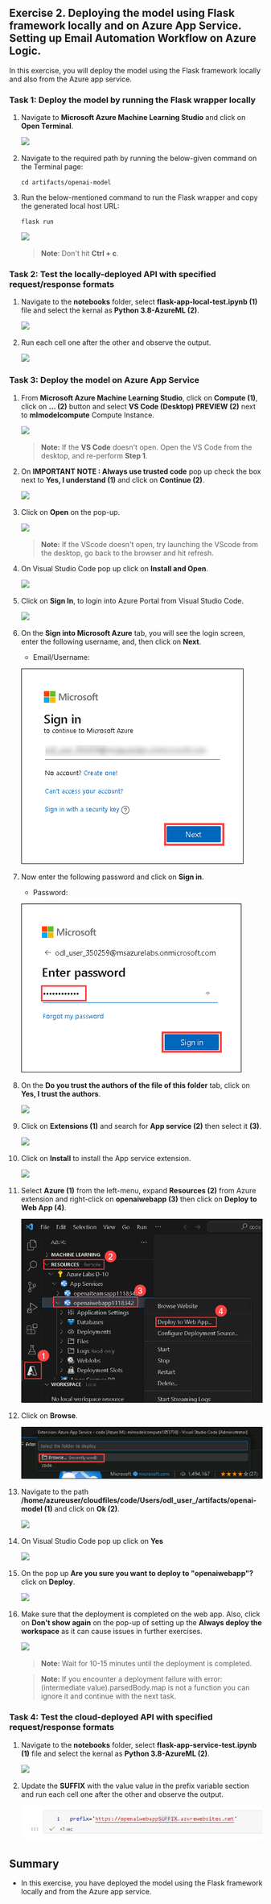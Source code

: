 ## Exercise 2. Deploying the model using Flask framework locally and on Azure App Service. Setting up Email Automation Workflow on Azure Logic.

In this exercise, you will deploy the model using the Flask framework locally and also from the Azure app service. 

### Task 1: Deploy the model by running the Flask wrapper locally

    
1. Navigate to **Microsoft Azure Machine Learning Studio** and click on **Open Terminal**.

   ![](Images/terminal.png)
   
1. Navigate to the required path by running the below-given command on the Terminal page:

    ```
    cd artifacts/openai-model
    ```
1. Run the below-mentioned command to run the Flask wrapper and copy the generated local host URL:

   ```
   flask run
   ```
   ![](Images/localhosturl.png)

   > **Note**: Don't hit **Ctrl + c**.
   
### Task 2: Test the locally-deployed API with specified request/response formats

1. Navigate to the **notebooks** folder, select **flask-app-local-test.ipynb (1)** file and select the kernal as **Python 3.8-AzureML (2)**.

    ![](Images/bots-ex2-t2-s1.png)
    
1. Run each cell one after the other and observe the output. 

   ![](Images/bots-ex2-t2-s2.png)
    
### Task 3: Deploy the model on Azure App Service

1. From **Microsoft Azure Machine Learning Studio**, click on **Compute (1)**, click on **... (2)** button and select **VS Code (Desktop) PREVIEW (2)** next to **mlmodelcompute<inject key="DeploymentID" enableCopy="false"/>** Compute Instance.

    ![](Images/selecting-vscode.png)

     > **Note:** If the **VS Code** doesn't open. Open the VS Code from the desktop, and re-perform **Step 1**.

1. On **IMPORTANT NOTE : Always use trusted code** pop up check the box next to **Yes, I understand (1)** and click on **Continue (2)**.

    ![](Images/impnote.png)

1. Click on **Open** on the pop-up.

    ![](Images/open.png)

   > **Note:** If the VScode doesn't open, try launching the VScode from the desktop, go back to the browser and hit refresh.  

3. On Visual Studio Code pop up click on **Install and Open**.

    ![](Images/installadopen.png)
    
1. Click on **Sign In**, to login into Azure Portal from Visual Studio Code.

    ![](Images/vscodesignin.png)
    
1. On the **Sign into Microsoft Azure** tab, you will see the login screen, enter the following username, and, then click on **Next**.

   * Email/Username: <inject key="AzureAdUserEmail"></inject>

   ![](https://github.com/CloudLabsAI-Azure/AIW-SAP-on-Azure/raw/main/media/M2-Ex1-portalsignin-1.png?raw=true)

3. Now enter the following password and click on **Sign in**. 

   * Password: <inject key="AzureAdUserPassword"></inject>

   ![](https://github.com/CloudLabsAI-Azure/AIW-SAP-on-Azure/blob/main/media/M2-Ex1-portalsignin-2.png?raw=true)
   

1. On the **Do you trust the authors of the file of this folder** tab, click on **Yes, I trust the authors**.

    ![](Images/yesItrust.png)

1. Click on **Extensions (1)** and search for **App service (2)** then select it **(3)**.

    ![](Images/extension.png)
    
1. Click on **Install** to install the App service extension.

    ![](Images/installappservice.png)
    
3. Select **Azure (1)** from the left-menu, expand **Resources (2)** from Azure extension and right-click on **openaiwebapp<inject key="DeploymentID" enableCopy="false"/> (3)** then click on **Deploy to Web App (4)**.

    ![](Images/teamsbot.png)
    
4. Click on **Browse**.

    ![](Images/browser.png)

5. Navigate to the path **/home/azureuser/cloudfiles/code/Users/odl_user_<inject key="DeploymentID" enableCopy="false"/>/artifacts/openai-model (1)** and click on **Ok (2)**.

    ![](Images/openaifolder.png)
    
6. On Visual Studio Code pop up click on **Yes**

    ![](Images/vscodeyess.png)
    
7. On the pop up **Are you sure you want to deploy to "openaiwebapp<inject key="DeploymentID" enableCopy="false"/>"?** click on **Deploy**.

    ![](Images/Openai1.1.png)
   
8. Make sure that the deployment is completed on the web app. Also, click on **Don't show again** on the pop-up of setting up the **Always deploy the workspace** as it can cause issues in further exercises. 
   
   ![](Images/openaiwebdeployment.png)
   
   > **Note:** Wait for 10-15 minutes until the deployment is completed.
   
   > **Note:** If you encounter a deployment failure with error: (intermediate value).parsedBody.map is not a function you can ignore it and continue with the next task. 
   
### Task 4: Test the cloud-deployed API with specified request/response formats

1. Navigate to the **notebooks** folder, select **flask-app-service-test.ipynb (1)** file and select the kernal as **Python 3.8-AzureML (2)**.

   ![](/Images/bots-ex2-t4-s1.png)
    
1. Update the **SUFFIX** with the value **<inject key="DeploymentID" enableCopy="false"/>** value in the prefix variable section and run each cell one after the other and observe the output. 

   ![](Images/prefix.png)

 ## Summary

* In this exercise, you have deployed the model using the Flask framework locally and from the Azure app service. 


